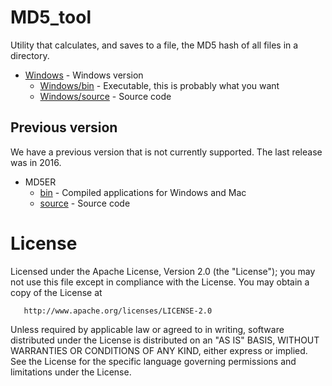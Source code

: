 # MD5_tool

Utility that calculates, and saves to a file, the MD5 hash of all files in a directory.

 * [Windows](Windows) - Windows version
   * [Windows/bin](Windows/bin) - Executable, this is probably what you want
   * [Windows/source](Windows/source) - Source code

## Previous version

We have a previous version that is not currently supported. The last release was in 2016.

 * MD5ER
   * [bin](MD5ER_2016/bin) - Compiled applications for Windows and Mac
   * [source](MD5ER_2016/source) - Source code

# License

Licensed under the Apache License, Version 2.0 (the "License");
   you may not use this file except in compliance with the License.
   You may obtain a copy of the License at

       http://www.apache.org/licenses/LICENSE-2.0

   Unless required by applicable law or agreed to in writing, software
   distributed under the License is distributed on an "AS IS" BASIS,
   WITHOUT WARRANTIES OR CONDITIONS OF ANY KIND, either express or implied.
   See the License for the specific language governing permissions and
   limitations under the License.
